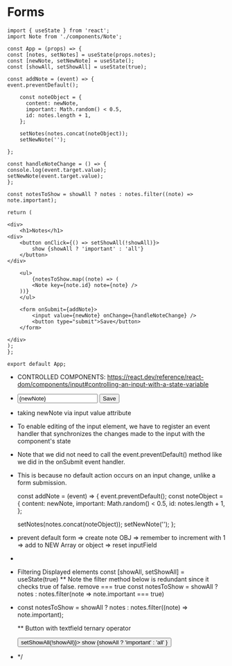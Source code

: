# Forms

```
import { useState } from 'react';
import Note from './components/Note';

const App = (props) => {
const [notes, setNotes] = useState(props.notes);
const [newNote, setNewNote] = useState();
const [showAll, setShowAll] = useState(true);

const addNote = (event) => {
event.preventDefault();

    const noteObject = {
      content: newNote,
      important: Math.random() < 0.5,
      id: notes.length + 1,
    };

    setNotes(notes.concat(noteObject));
    setNewNote('');

};

const handleNoteChange = () => {
console.log(event.target.value);
setNewNote(event.target.value);
};

const notesToShow = showAll ? notes : notes.filter((note) => note.important);

return (

<div>
    <h1>Notes</h1>
<div>
    <button onClick={() => setShowAll(!showAll)}>
        show {showAll ? 'important' : 'all'}
    </button>
</div>

    <ul>
        {notesToShow.map((note) => (
        <Note key={note.id} note={note} />
    ))}
    </ul>

    <form onSubmit={addNote}>
        <input value={newNote} onChange={handleNoteChange} />
        <button type="submit">Save</button>
    </form>

</div>
);
};

export default App;
```

- CONTROLLED COMPONENTS: https://react.dev/reference/react-dom/components/input#controlling-an-input-with-a-state-variable
- <form onSubmit={addNote}>
    <input value={newNote} />
    <button type="submit">Save</button>
  </form>

- taking newNote via input value attribute
- To enable editing of the input element, we have to register an event handler that synchronizes the changes made to the input with the component's state
- Note that we did not need to call the event.preventDefault() method like we did in the onSubmit event handler.
- This is because no default action occurs on an input change, unlike a form submission.

  const addNote = (event) => {
  event.preventDefault();
  const noteObject = {
  content: newNote,
  important: Math.random() < 0.5,
  id: notes.length + 1,
  };

  setNotes(notes.concat(noteObject));
  setNewNote('');
  };

- prevent default form => create note OBJ => remember to increment with 1 => add to NEW Array or object => reset inputField
-
- Filtering Displayed elements
  const [showAll, setShowAll] = useState(true)
  \*\* Note the filter method below is redundant since it checks true of false. remove === true
  const notesToShow = showAll
  ? notes
  : notes.filter(note => note.important === true)
- const notesToShow = showAll ? notes : notes.filter((note) => note.important);

  \*\* Button with textfield ternary operator
  <div>
    <button onClick={() => setShowAll(!showAll)}>
      show {showAll ? 'important' : 'all' }
    </button>
  </div>

- \*/
